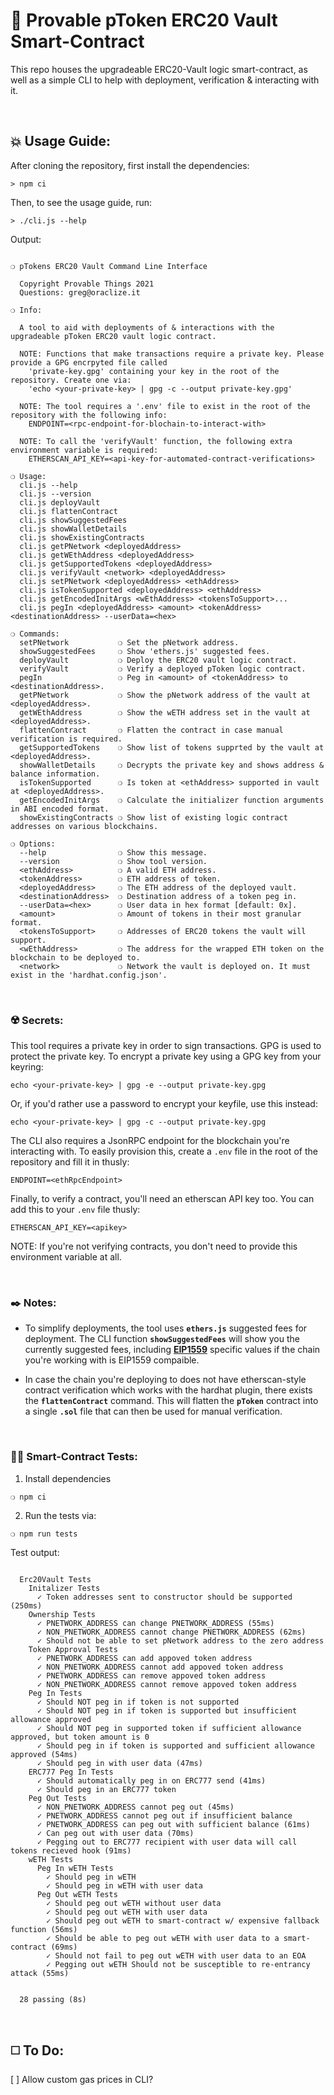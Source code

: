 # :page_with_curl: Provable pToken ERC20 Vault Smart-Contract

This repo houses the upgradeable ERC20-Vault logic smart-contract, as well as a simple CLI to help with deployment, verification & interacting with it.

&nbsp;

## :boom: Usage Guide:

After cloning the repository, first install the dependencies:

```
> npm ci
```

Then, to see the usage guide, run:

```
> ./cli.js --help
```

Output:

```

❍ pTokens ERC20 Vault Command Line Interface

  Copyright Provable Things 2021
  Questions: greg@oraclize.it

❍ Info:

  A tool to aid with deployments of & interactions with the upgradeable pToken ERC20 vault logic contract.

  NOTE: Functions that make transactions require a private key. Please provide a GPG encrpyted file called
    'private-key.gpg' containing your key in the root of the repository. Create one via:
    'echo <your-private-key> | gpg -c --output private-key.gpg'

  NOTE: The tool requires a '.env' file to exist in the root of the repository with the following info:
    ENDPOINT=<rpc-endpoint-for-blochain-to-interact-with>

  NOTE: To call the 'verifyVault' function, the following extra environment variable is required:
    ETHERSCAN_API_KEY=<api-key-for-automated-contract-verifications>

❍ Usage:
  cli.js --help
  cli.js --version
  cli.js deployVault
  cli.js flattenContract
  cli.js showSuggestedFees
  cli.js showWalletDetails
  cli.js showExistingContracts
  cli.js getPNetwork <deployedAddress>
  cli.js getWEthAddress <deployedAddress>
  cli.js getSupportedTokens <deployedAddress>
  cli.js verifyVault <network> <deployedAddress>
  cli.js setPNetwork <deployedAddress> <ethAddress>
  cli.js isTokenSupported <deployedAddress> <ethAddress>
  cli.js getEncodedInitArgs <wEthAddress> <tokensToSupport>...
  cli.js pegIn <deployedAddress> <amount> <tokenAddress> <destinationAddress> --userData=<hex>

❍ Commands:
  setPNetwork           ❍ Set the pNetwork address.
  showSuggestedFees     ❍ Show 'ethers.js' suggested fees.
  deployVault           ❍ Deploy the ERC20 vault logic contract.
  verifyVault           ❍ Verify a deployed pToken logic contract.
  pegIn                 ❍ Peg in <amount> of <tokenAddress> to <destinationAddress>.
  getPNetwork           ❍ Show the pNetwork address of the vault at <deployedAddress>.
  getWEthAddress        ❍ Show the wETH address set in the vault at <deployedAddress>.
  flattenContract       ❍ Flatten the contract in case manual verification is required.
  getSupportedTokens    ❍ Show list of tokens supprted by the vault at <deployedAddress>.
  showWalletDetails     ❍ Decrypts the private key and shows address & balance information.
  isTokenSupported      ❍ Is token at <ethAddress> supported in vault at <deployedAddress>.
  getEncodedInitArgs    ❍ Calculate the initializer function arguments in ABI encoded format.
  showExistingContracts ❍ Show list of existing logic contract addresses on various blockchains.

❍ Options:
  --help                ❍ Show this message.
  --version             ❍ Show tool version.
  <ethAddress>          ❍ A valid ETH address.
  <tokenAddress>        ❍ ETH address of token.
  <deployedAddress>     ❍ The ETH address of the deployed vault.
  <destinationAddress>  ❍ Destination address of a token peg in.
  --userData=<hex>      ❍ User data in hex format [default: 0x].
  <amount>              ❍ Amount of tokens in their most granular format.
  <tokensToSupport>     ❍ Addresses of ERC20 tokens the vault will support.
  <wEthAddress>         ❍ The address for the wrapped ETH token on the blockchain to be deployed to.
  <network>             ❍ Network the vault is deployed on. It must exist in the 'hardhat.config.json'.

```

&nbsp;

### :radioactive: Secrets:

This tool requires a private key in order to sign transactions. GPG is used to protect the private key. To encrypt a private key using a GPG key from your keyring:

```
echo <your-private-key> | gpg -e --output private-key.gpg
```

Or, if you'd rather use a password to encrypt your keyfile, use this instead:

```
echo <your-private-key> | gpg -c --output private-key.gpg
```

The CLI also requires a JsonRPC endpoint for the blockchain you're interacting with. To easily provision this, create a `.env` file in the root of the repository and fill it in thusly:

```
ENDPOINT=<ethRpcEndpoint>
```

Finally, to verify a contract, you'll need an etherscan API key too. You can add this to your `.env` file thusly:

```
ETHERSCAN_API_KEY=<apikey>
```

NOTE: If you're not verifying contracts, you don't need to provide this environment variable at all.

&nbsp;

### :black_nib: Notes:

- To simplify deployments, the tool uses **`ethers.js`** suggested fees for deployment. The CLI function **`showSuggestedFees`** will show you the currently suggested fees, including **[EIP1559](https://github.com/ethereum/EIPs/blob/master/EIPS/eip-1559.md)** specific values if the chain you're working with is EIP1559 compaible.

- In case the chain you're deploying to does not have etherscan-style contract verification which works with the hardhat plugin, there exists the **`flattenContract`** command. This will flatten the **`pToken`** contract into a single **`.sol`** file that can then be used for manual verification.

&nbsp;

### :guardsman: Smart-Contract Tests:

1. Install dependencies

```
❍ npm ci
```

2. Run the tests via:

```
❍ npm run tests
```

Test output:

```

  Erc20Vault Tests
    Initalizer Tests
      ✓ Token addresses sent to constructor should be supported (250ms)
    Ownership Tests
      ✓ PNETWORK_ADDRESS can change PNETWORK_ADDRESS (55ms)
      ✓ NON_PNETWORK_ADDRESS cannot change PNETWORK_ADDRESS (62ms)
      ✓ Should not be able to set pNetwork address to the zero address
    Token Approval Tests
      ✓ PNETWORK_ADDRESS can add appoved token address
      ✓ NON_PNETWORK_ADDRESS cannot add appoved token address
      ✓ PNETWORK_ADDRESS can remove appoved token address
      ✓ NON_PNETWORK_ADDRESS cannot remove appoved token address
    Peg In Tests
      ✓ Should NOT peg in if token is not supported
      ✓ Should NOT peg in if token is supported but insufficient allowance approved
      ✓ Should NOT peg in supported token if sufficient allowance approved, but token amount is 0
      ✓ Should peg in if token is supported and sufficient allowance approved (54ms)
      ✓ Should peg in with user data (47ms)
    ERC777 Peg In Tests
      ✓ Should automatically peg in on ERC777 send (41ms)
      ✓ Should peg in an ERC777 token
    Peg Out Tests
      ✓ NON_PNETWORK_ADDRESS cannot peg out (45ms)
      ✓ PNETWORK_ADDRESS cannot peg out if insufficient balance
      ✓ PNETWORK_ADDRESS can peg out with sufficient balance (61ms)
      ✓ Can peg out with user data (70ms)
      ✓ Pegging out to ERC777 recipient with user data will call tokens recieved hook (91ms)
    wETH Tests
      Peg In wETH Tests
        ✓ Should peg in wETH
        ✓ Should peg in wETH with user data
      Peg Out wETH Tests
        ✓ Should peg out wETH without user data
        ✓ Should peg out wETH with user data
        ✓ Should peg out wETH to smart-contract w/ expensive fallback function (56ms)
        ✓ Should be able to peg out wETH with user data to a smart-contract (69ms)
        ✓ Should not fail to peg out wETH with user data to an EOA
        ✓ Pegging out wETH Should not be susceptible to re-entrancy attack (55ms)


  28 passing (8s)

```

&nbsp;

## :white_medium_square: To Do:

[ ] Allow custom gas prices in CLI?

